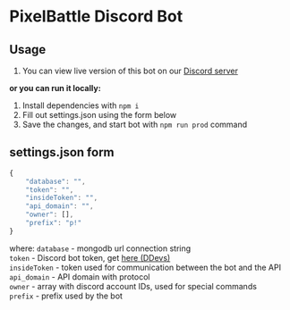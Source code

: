 # PixelBattle Discord Bot
## Usage
1. You can view live version of this bot on our [Discord server](https://discord.gg/XBPyGUv3DT)

**or you can run it locally:**

1. Install dependencies with `npm i`
2. Fill out settings.json using the form below
3. Save the changes, and start bot with `npm run prod` command

## settings.json form
```js
{
    "database": "",
    "token": "",
    "insideToken": "",
    "api_domain": "",
    "owner": [],
    "prefix": "p!"
}
```
where:
`database` - mongodb url connection string  
`token` - Discord bot token, get [here (DDevs)](https://discord.com/developers/applications)  
`insideToken` - token used for communication between the bot and the API  
`api_domain` - API domain with protocol  
`owner` - array with discord account IDs, used for special commands  
`prefix` - prefix used by the bot  